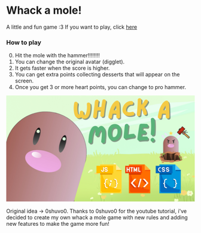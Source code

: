 # Whack a mole!

A little and fun game :3 If you want to play, click [here](https://cristinamateos11.github.io/whack-a-mole/)

### How to play

0. Hit the mole with the hammer!!!!!!!!
1. You can change the original avatar (digglet).
2. It gets faster when the score is higher.
3. You can get extra points collecting desserts that will appear on the screen.
4. Once you get 3 or more heart points, you can change to pro hammer.

![Whack a mole](img/whackamole.png)

Original idea -> 0shuvo0.
Thanks to 0shuvo0 for the youtube tutorial, i've decided to create my own whack a mole game with new rules and adding new features to make the game more fun!
